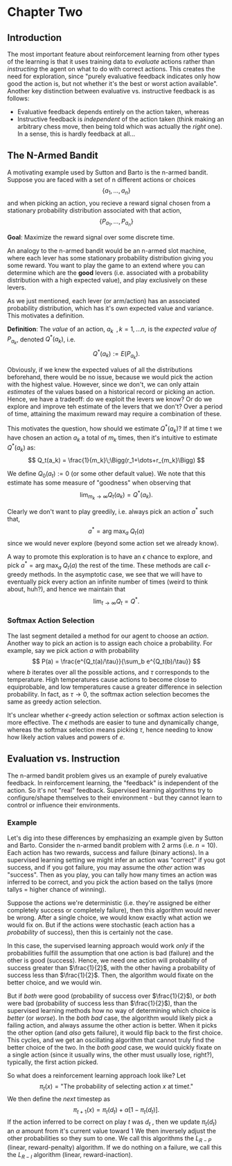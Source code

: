 # Chapter Two

## Introduction

The most important feature about reinforcement learning from other types of the learning is that it uses training data to *evaluate* actions rather than
*instructing* the agent on what to do with correct actions.
This creates the need for exploration, since "purely evaluative feedback indicates only how good the action is, but not whether it's the best or worst action
available".  Another key distinction between evaluative vs. instructive feedback is as follows:
  * Evaluative feedback depends entirely on the action taken, whereas
  * Instructive feedback is *independent* of the action taken (think making an arbitrary chess move, then being told which was actually the *right* one).  In a
  sense, this is hardly feedback at all...
 
## The N-Armed Bandit

A motivating example used by Sutton and Barto is the n-armed bandit.  Suppose you are faced with a set of n different actions or choices
$$
\Big\{a_1, \dots, a_n\Big\}
$$
and when picking an action, you recieve a reward signal chosen from a stationary probability distribution associated with that action,
$$
\Big\{P_{a_1}, \dots, P_{a_n}\Big\}
$$

**Goal**: Maximize the reward signal over some discrete time.

An analogy to the n-armed bandit would be an n-armed slot machine, where each lever has some stationary probability distribution giving you some reward.  You want
to play the game to an extend where you can determine which are the **good** levers (i.e. associated with a probability distribution with a high expected value),
and play exclusively on these levers.

As we just mentioned, each lever (or arm/action) has an associated probability distribution, which has it's own expected value and variance.  This motivates a
definition.

**Definition**: The *value* of an action, $a_k\;\;, k=1, \dots n$, is the *expected value of $P_{a_k}$*, denoted
$Q^*(a_k)$, i.e.
$$
Q^*(a_k):=E(P_{a_k}).
$$

Obviously, if we knew the expected values of all the distributions beforehand, there would be no issue, because we would pick the action with the highest value.
However, since we don't, we can only attain *estimates* of the values based on a historical record or picking an action.  Hence, we have a tradeoff: do we exploit
the levers we know?  Or do we explore and improve teh estimate of the levers that we don't?  Over a period of time, attaining the maximum reward may require a
combination of these.

This motivates the question, how should we estimate $Q^*(a_k)$?  If at time t we have chosen an action $a_k$ a total of $m_k$ times,
then it's intuitive to estimate $Q^*(a_k)$ as:
$$
Q_t(a_k) = \frac{1}{m_k}\;\Bigg(r_1+\dots+r_{m_k}\Bigg)
$$

We define $Q_0(a_t):=0$ (or some other default value).  We note that this estimate has some measure of "goodness" when observing that
$$
\lim_{m_k\to\infty} Q_t(a_k) = Q^*(a_k).
$$

Clearly we don't want to play greedily, i.e. always pick an action $a^*$ such that,
$$
a^* = \text{arg max}_a \;Q_{t}(a)
$$
since we would never explore (beyond some action set we already know).

A way to promote this exploration is to have an $\epsilon$ chance to explore, and pick $a^* = \text{arg max}_a \; Q_t(a)$ the rest of the time.  These methods are call $\epsilon$-greedy methods.  In the asymptotic case, we see that we will have to eventually pick every action an infinite number of times (weird to think about, huh?), and hence we maintain that
$$
\lim_{t\to\infty} Q_t = Q^*.
$$

### Softmax Action Selection

The last segment detailed a method for our agent to choose an *action*.  Another way to pick an action is to assign each choice a probability.  For example, say we pick
action $a$ with probability
$$
P(a) = \frac{e^{Q_t(a)/\tau}}{\sum_b e^{Q_t(b)/\tau}}
$$
where $b$ iterates over all the possible actions, and $\tau$ corresponds to the temperature.  High temperatures cause actions to become close to equiprobable, and low temperatures cause a greater difference in selection probability.  In fact, as $\tau \to 0$, the softmax action selection becomes the same as greedy action selection.

It's unclear whether $\epsilon$-greedy action selection or softmax action selection is more effective.
The $\epsilon$ methods are easier to tune and dynamically change, whereas the softmax selection means picking $\tau$, hence needing to know how likely action values and powers of $e$.

## Evaluation vs. Instruction

The n-armed bandit problem gives us an example of purely evaluative feedback.
In reinforcement learning, the "feedback" is independent of the action.  So it's not "real" feedback.  Supervised learning algorithms try to configure/shape themselves to their environment - but they cannot learn to control or influence their environments.

### Example

Let's dig into these differences by emphasizing an example given by Sutton and Barto.  Consider the n-armed bandit problem with 2 arms (i.e. $n=10$).  Each action has two rewards, success and failure (binary actions).
In a supervised learning setting we might infer an action was "correct" if you got success, and if you got failure, you may assume the *other* action was "success".
Then as you play, you can tally how many times an action was inferred to be correct, and you pick the action based on the tallys (more tallys = higher chance of winning).

Suppose the actions we're deterministic (i.e. they're assigned be either completely success or completely failure), then this algorithm would never be wrong.  After a single choice, we would know exactly what action we would fix on.  But if the actions were stochastic (each action has a *probability* of success), then this is certainly not the case.

In this case, the supervised learning approach would work *only* if the probabilities fulfill the assumption that one action is bad (failure) and the other is good (success).  Hence, we need one action will probability of success greater than $\frac{1}{2}$, with the other having a probability of success less than $\frac{1}{2}$.  Then, the algorithm would fixate on the better choice, and we would win.

But if *both* were good (probability of success over $\frac{1}{2}$), or *both* were bad (probability of success less than $\frac{1}{2}$), than the supervised learning methods how no way of determining which choice is *better* (or *worse*).  In the *both bad* case, the algorithm would likely pick a failing action, and always assume the other action is better.  When it picks the other option (and *also* gets failure), it would flip back to the first choice.  This cycles, and we get an oscillating algorithm that cannot truly find the better choice of the two.  In the *both good* case, we would quickly fixate on a single action (since it usually wins, the other must usually lose, right?), typically, the first action picked.

So what does a reinforcement learning approach look like?  Let
$$
\pi_t(x) = \text{"The probability of selecting action }x\text{ at time}t\text{."}
$$
We then define the *next* timestep as
$$
\pi_{t+1}(x) = \pi_t(d_t) + \alpha\Big[1 - \pi_t(d_t)\Big].
$$
If the action inferred to be correct on play $t$ was $d_t$
, then we update $\pi_t(d_t)$ an $\alpha$ amount from it's current value toward $1$  We then inversely adjust the other probabilities so they sum to one.  We call this algorithms the $L_{R-P}$ (linear, reward-penalty) algorithm.  If we do nothing on a failure, we call this the $L_{R-I}$ algorithm (linear, reward-inaction).